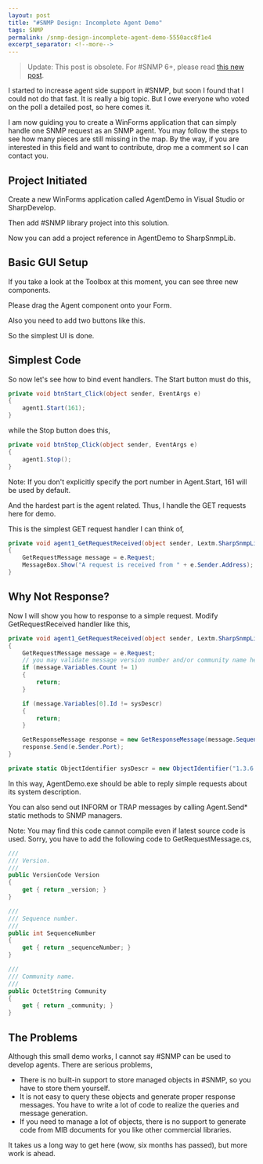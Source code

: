 ```yaml
---
layout: post
title: "#SNMP Design: Incomplete Agent Demo"
tags: SNMP
permalink: /snmp-design-incomplete-agent-demo-5550acc8f1e4
excerpt_separator: <!--more-->
---
```

> Update: This post is obsolete. For #SNMP 6+, please read [this new post](/honeycell-drops-snmp-pipeline-and-our-agent-demo-89986da1a5da).

I started to increase agent side support in #SNMP, but soon I found that I could not do that fast. It is really a big topic. But I owe everyone who voted on the poll a detailed post, so here comes it.
<!--more-->

I am now guiding you to create a WinForms application that can simply handle one SNMP request as an SNMP agent. You may follow the steps to see how many pieces are still missing in the map. By the way, if you are interested in this field and want to contribute, drop me a comment so I can contact you.

## Project Initiated

Create a new WinForms application called AgentDemo in Visual Studio or SharpDevelop.

Then add #SNMP library project into this solution.

Now you can add a project reference in AgentDemo to SharpSnmpLib.

## Basic GUI Setup

If you take a look at the Toolbox at this moment, you can see three new components.

Please drag the Agent component onto your Form.

Also you need to add two buttons like this.

So the simplest UI is done.

## Simplest Code

So now let's see how to bind event handlers. The Start button must do this,

``` csharp
private void btnStart_Click(object sender, EventArgs e)
{
    agent1.Start(161);
}
```

while the Stop button does this,

``` csharp
private void btnStop_Click(object sender, EventArgs e)
{
    agent1.Stop();
}
```

Note: If you don't explicitly specify the port number in Agent.Start, 161 will be used by default.

And the hardest part is the agent related. Thus, I handle the GET requests here for demo.

This is the simplest GET request handler I can think of,

``` csharp
private void agent1_GetRequestReceived(object sender, Lextm.SharpSnmpLib.GetRequestReceivedEventArgs e)
{
    GetRequestMessage message = e.Request;
    MessageBox.Show("A request is received from " + e.Sender.Address);
}
```

## Why Not Response?

Now I will show you how to response to a simple request. Modify GetRequestReceived handler like this,

``` csharp
private void agent1_GetRequestReceived(object sender, Lextm.SharpSnmpLib.GetRequestReceivedEventArgs e)
{
    GetRequestMessage message = e.Request;
    // you may validate message version number and/or community name here.
    if (message.Variables.Count != 1)
    {
        return;
    }

    if (message.Variables[0].Id != sysDescr)
    {
        return;
    }

    GetResponseMessage response = new GetResponseMessage(message.SequenceNumber, message.Version, e.Sender.Address, message.Community, new List() { new Variable(sysDescr, new OctetString("Test Description")) });
    response.Send(e.Sender.Port);
}

private static ObjectIdentifier sysDescr = new ObjectIdentifier("1.3.6.1.2.1.1.1.0");
```

In this way, AgentDemo.exe should be able to reply simple requests about its system description.

You can also send out INFORM or TRAP messages by calling Agent.Send* static methods to SNMP managers.

Note: You may find this code cannot compile even if latest source code is used. Sorry, you have to add the following code to GetRequestMessage.cs,

``` csharp
///
/// Version.
///
public VersionCode Version
{
    get { return _version; }
}

///
/// Sequence number.
///
public int SequenceNumber
{
    get { return _sequenceNumber; }
}

///
/// Community name.
///
public OctetString Community
{
    get { return _community; }
}
```

## The Problems

Although this small demo works, I cannot say #SNMP can be used to develop agents. There are serious problems,

* There is no built-in support to store managed objects in #SNMP, so you have to store them yourself.
* It is not easy to query these objects and generate proper response messages. You have to write a lot of code to realize the queries and message generation.
* If you need to manage a lot of objects, there is no support to generate code from MIB documents for you like other commercial libraries.

It takes us a long way to get here (wow, six months has passed), but more work is ahead.
